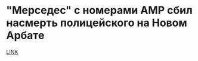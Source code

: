 # "Мерседес" с номерами АМР сбил насмерть полицейского на Новом Арбате



[LINK](https://varlamov.ru/2576576.html)